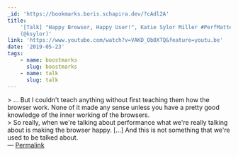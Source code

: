 ```yaml
---
_id: 'https://bookmarks.boris.schapira.dev/?cAdl2A'
title:
    '[Talk] "Happy Browser, Happy User!", Katie Sylor Miller #PerfMatters
    (@ksylor)'
link: 'https://www.youtube.com/watch?v=VAKD_Ob0XTQ&feature=youtu.be'
date: '2019-05-23'
tags:
    - name: boostmarks
      slug: boostmarks
    - name: talk
      slug: talk
---
```


&gt; … But I couldn't teach anything without first teaching them how the browser
work. None of it made any sense unless you have a pretty good knowledge of the
inner working of the browsers.<br /> &gt; So really, when we're talking about
performance what we're really talking about is making the browser happy. […] And
this is not something that we're used to be talked about. <br>&#8212;
<a href="https://bookmarks.boris.schapira.dev/?cAdl2A" title="Permalink">Permalink</a>
